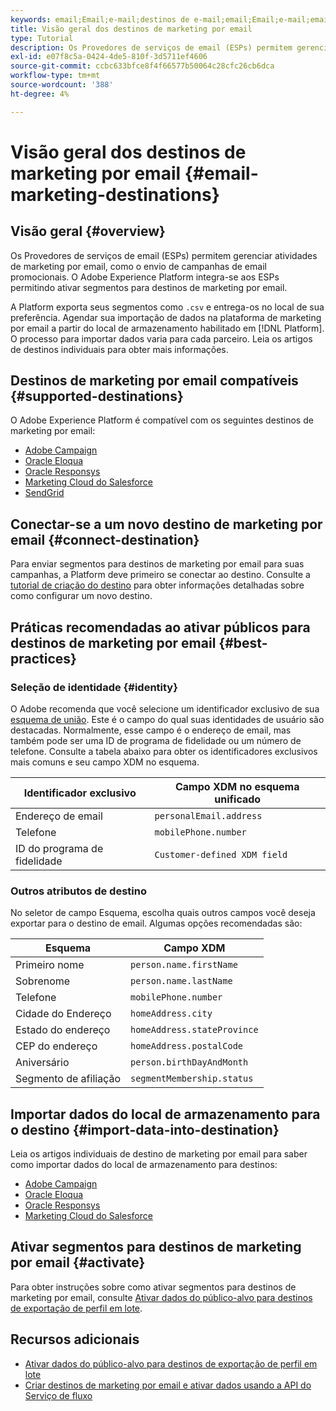 ```yaml
---
keywords: email;Email;e-mail;destinos de e-mail;email;Email;e-mail;email destinations
title: Visão geral dos destinos de marketing por email
type: Tutorial
description: Os Provedores de serviços de email (ESPs) permitem gerenciar atividades de marketing por email, como o envio de campanhas de email promocionais.
exl-id: e07f8c5a-0424-4de5-810f-3d5711ef4606
source-git-commit: ccbc633bfce8f4f66577b50064c28cfc26cb6dca
workflow-type: tm+mt
source-wordcount: '388'
ht-degree: 4%

---
```


# Visão geral dos destinos de marketing por email {#email-marketing-destinations}

## Visão geral {#overview}

Os Provedores de serviços de email (ESPs) permitem gerenciar atividades de marketing por email, como o envio de campanhas de email promocionais. O Adobe Experience Platform integra-se aos ESPs permitindo ativar segmentos para destinos de marketing por email.

A Platform exporta seus segmentos como `.csv` e entrega-os no local de sua preferência. Agendar sua importação de dados na plataforma de marketing por email a partir do local de armazenamento habilitado em [!DNL Platform]. O processo para importar dados varia para cada parceiro. Leia os artigos de destinos individuais para obter mais informações.

## Destinos de marketing por email compatíveis {#supported-destinations}

O Adobe Experience Platform é compatível com os seguintes destinos de marketing por email:

* [Adobe Campaign](adobe-campaign.md)
* [Oracle Eloqua](oracle-eloqua.md)
* [Oracle Responsys](oracle-responsys.md)
* [Marketing Cloud do Salesforce](salesforce-marketing-cloud.md)
* [SendGrid](sendgrid.md)

## Conectar-se a um novo destino de marketing por email {#connect-destination}

Para enviar segmentos para destinos de marketing por email para suas campanhas, a Platform deve primeiro se conectar ao destino. Consulte a [tutorial de criação do destino](../../ui/connect-destination.md) para obter informações detalhadas sobre como configurar um novo destino.

## Práticas recomendadas ao ativar públicos para destinos de marketing por email {#best-practices}

### Seleção de identidade {#identity}

O Adobe recomenda que você selecione um identificador exclusivo de sua [esquema de união](../../../profile/home.md#profile-fragments-and-union-schemas). Este é o campo do qual suas identidades de usuário são destacadas. Normalmente, esse campo é o endereço de email, mas também pode ser uma ID de programa de fidelidade ou um número de telefone. Consulte a tabela abaixo para obter os identificadores exclusivos mais comuns e seu campo XDM no esquema.

| Identificador exclusivo | Campo XDM no esquema unificado |
|----------------- | ---------------------------|
| Endereço de email | `personalEmail.address` |
| Telefone | `mobilePhone.number` |
| ID do programa de fidelidade | `Customer-defined XDM field` |

### Outros atributos de destino

No seletor de campo Esquema, escolha quais outros campos você deseja exportar para o destino de email. Algumas opções recomendadas são:

| Esquema | Campo XDM |
|------ | ---------|
| Primeiro nome | `person.name.firstName` |
| Sobrenome | `person.name.lastName` |
| Telefone | `mobilePhone.number` |
| Cidade do Endereço | `homeAddress.city` |
| Estado do endereço | `homeAddress.stateProvince` |
| CEP do endereço | `homeAddress.postalCode` |
| Aniversário | `person.birthDayAndMonth` |
| Segmento de afiliação | `segmentMembership.status` |

## Importar dados do local de armazenamento para o destino {#import-data-into-destination}

Leia os artigos individuais de destino de marketing por email para saber como importar dados do local de armazenamento para destinos:

* [Adobe Campaign](adobe-campaign.md)
* [Oracle Eloqua](oracle-eloqua.md)
* [Oracle Responsys](oracle-responsys.md)
* [Marketing Cloud do Salesforce](salesforce-marketing-cloud.md)

## Ativar segmentos para destinos de marketing por email {#activate}

Para obter instruções sobre como ativar segmentos para destinos de marketing por email, consulte [Ativar dados do público-alvo para destinos de exportação de perfil em lote](../../ui/activate-batch-profile-destinations.md).

## Recursos adicionais

* [Ativar dados do público-alvo para destinos de exportação de perfil em lote](../../ui/activate-batch-profile-destinations.md)
* [Criar destinos de marketing por email e ativar dados usando a API do Serviço de fluxo](../../api/connect-activate-batch-destinations.md)
